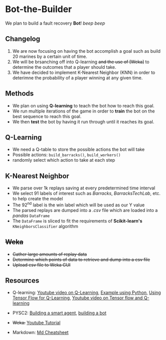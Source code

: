 # Bot-the-Builder
We plan to build a fault recovery **Bot**! *beep beep*

**Changelog**
-----
1. We are now focusing on  having the bot accomplish a goal such as build 20 marines by a certain unit of time.
2. We will be brsanching off into Q-learning ~~and the use of [Weka]~~ to determine the outcomes that a player should take.
3. We have decided to implement K-Nearest Neighbor (KNN) in order to deterimne the probability 
of a player winning at any given time. 

Methods
-----
* We plan on using **Q-learning** to teach the bot how to reach this goal.
* We run multiple iterations of the game in order to **train** the bot on the best sequence to reach this goal.
* We then **test** the bot by having it run through until it reaches its goal. 

Q-Learning
---
- We need a Q-table to store the possible actions the bot will take
- Possible actions: `build_barracks()`, `build_workers()`
- randomly select which action to take at each step 

K-Nearest Neighbor
---
* We parse over 1k replays saving at every predetermined time interval  
* We select 91 labels of interest such as *Barracks*, *BarracksTechLab*, etc. to help create the model
* The 92<sup>nd</sup> label is the win label which will be used as our Y value
* The parsed replays are dumped into a *.csv* file which are loaded into a *pandas* `DataFrame`
* The `DataFrame` is sliced to fit the requirements of **Scikit-learn's** `KNeighborsClassifier` algorithm


~~Weka~~
---
- ~~Gather large amounts of replay data~~
- ~~Determine which points of data to retrieve and dump into a csv file~~
- ~~Upload csv file to Weka GUI~~

Resources
---
* Q-learning: [Youtube video on Q-Learning](https://youtu.be/qPE4CPQY7mc), [Example using Python](http://amunategui.github.io/reinforcement-learning/), [Using Tensor Flow for Q-Learning](https://medium.com/emergent-future/simple-reinforcement-learning-with-tensorflow-part-0-q-learning-with-tables-and-neural-networks-d195264329d0), [Youtube video on Tensor flow and Q-learning](https://youtu.be/Vz5l886eptw)
* PYSC2: [Building a smart agent](https://chatbotslife.com/building-a-smart-pysc2-agent-cdc269cb095d), [building a bot](https://github.com/skjb/pysc2-tutorial)

* ~~Weka:~~ [Youtube Tutorial](https://www.youtube.com/watch?v=m7kpIBGEdkI)

* Markdown: [Md Cheatsheet](https://github.com/adam-p/markdown-here/wiki/Markdown-Cheatsheet)

